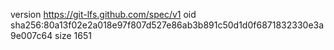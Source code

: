 version https://git-lfs.github.com/spec/v1
oid sha256:80a13f02e2a018e97f807d527e86ab3b891c50d1d0f6871832330e3a9e007c64
size 1651
